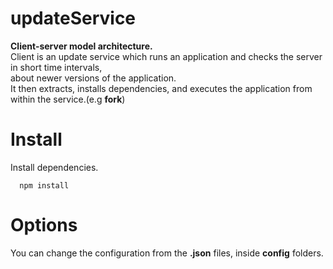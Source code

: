 # updateService

**Client-server model architecture.**  
Client is an update service which runs an application and checks the server in short time intervals,  
about newer versions of the application.  
It then extracts, installs dependencies, and executes the application from within the service.(e.g **fork**)

# Install
Install dependencies.
```
  npm install
```
# Options
You can change the configuration from the **.json** files, inside **config** folders.
